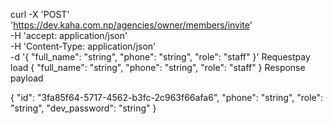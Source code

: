 curl -X 'POST' \
  'https://dev.kaha.com.np/agencies/owner/members/invite' \
  -H 'accept: application/json' \
  -H 'Content-Type: application/json' \
  -d '{
  "full_name": "string",
  "phone": "string",
  "role": "staff"
}'
Requestpay load
{
  "full_name": "string",
  "phone": "string",
  "role": "staff"
}
Response payload 

{
  "id": "3fa85f64-5717-4562-b3fc-2c963f66afa6",
  "phone": "string",
  "role": "string",
  "dev_password": "string"
}
